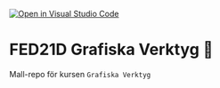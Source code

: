 [![Open in Visual Studio Code](https://classroom.github.com/assets/open-in-vscode-c66648af7eb3fe8bc4f294546bfd86ef473780cde1dea487d3c4ff354943c9ae.svg)](https://classroom.github.com/online_ide?assignment_repo_id=8547636&assignment_repo_type=AssignmentRepo)
# FED21D Grafiska Verktyg 🎨
Mall-repo för kursen `Grafiska Verktyg`

